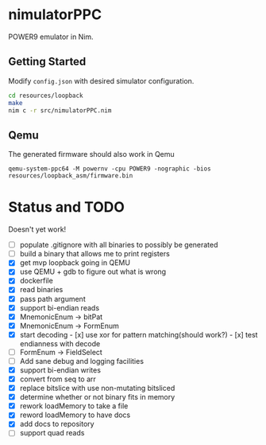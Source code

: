 # nimulatorPPC

POWER9 emulator in Nim.

## Getting Started

Modify ``config.json`` with desired simulator configuration.

```bash
cd resources/loopback
make
nim c -r src/nimulatorPPC.nim
```

## Qemu
The generated firmware should also work in Qemu

```
qemu-system-ppc64 -M powernv -cpu POWER9 -nographic -bios resources/loopback_asm/firmware.bin
```

# Status and TODO

Doesn't yet work!

 - [ ] populate .gitignore with all binaries to possibly be generated
 - [ ] build a binary that allows me to print registers
 - [x] get mvp loopback going in QEMU
 - [x] use QEMU + gdb to figure out what is wrong
 - [x] dockerfile
 - [x] read binaries
 - [x] pass path argument
 - [x] support bi-endian reads
 - [x] MnemonicEnum -> bitPat
 - [x] MnemonicEnum -> FormEnum
 - [x] start decoding
       - [x] use xor for pattern matching(should work?)
       - [x] test endianness with decode
 - [ ] FormEnum -> FieldSelect
 - [ ] Add sane debug and logging facilities
 - [x] support bi-endian writes
 - [x] convert from seq to arr
 - [x] replace bitslice with use non-mutating bitsliced
 - [x] determine whether or not binary fits in memory
 - [x] rework loadMemory to take a file
 - [x] reword loadMemory to have docs
 - [x] add docs to repository
 - [ ] support quad reads